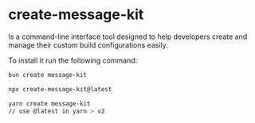 # create-message-kit

Is a command-line interface tool designed to help developers create and manage their custom build configurations easily.

To install it run the following command:

```bash
bun create message-kit
```

```bash
npx create-message-kit@latest
```

```bash
yarn create message-kit
// use @latest in yarn > v2
```
